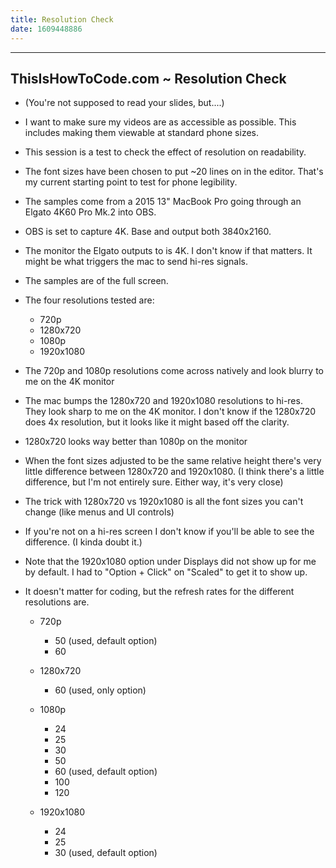 ```yaml
---
title: Resolution Check
date: 1609448886
---
```


----------------------------------------------
   ThisIsHowToCode.com  ~  Resolution Check
----------------------------------------------

- (You're not supposed to read your slides, but....)

- I want to make sure my videos are as accessible as
    possible. This includes making them viewable at 
    standard phone sizes.

- This session is a test to check the effect of resolution 
    on readability.

- The font sizes have been chosen to put ~20 lines on in
    the editor. That's my current starting point to test 
    for phone legibility.

- The samples come from a 2015 13" MacBook Pro going through 
    an Elgato 4K60 Pro Mk.2 into OBS.

- OBS is set to capture 4K. Base and output both 3840x2160.

- The monitor the Elgato outputs to is 4K. I don't know if 
    that matters. It might be what triggers the mac to send 
    hi-res signals.

- The samples are of the full screen.

- The four resolutions tested are: 
    - 720p
    - 1280x720
    - 1080p
    - 1920x1080
    
- The 720p and 1080p resolutions come across natively and
    look blurry to me on the 4K monitor

- The mac bumps the 1280x720 and 1920x1080 resolutions
    to hi-res. They look sharp to me on the 4K monitor. 
    I don't know if the 1280x720 does 4x resolution, but 
    it looks like it might based off the clarity.

- 1280x720 looks way better than 1080p on the monitor

- When the font sizes adjusted to be the same relative 
    height there's very little difference between 1280x720 
    and 1920x1080. (I think there's a little difference,
    but I'm not entirely sure. Either way, it's very close)

- The trick with 1280x720 vs 1920x1080 is all the font sizes 
    you can't change (like menus and UI controls)

- If you're not on a hi-res screen I don't know if you'll
    be able to see the difference. (I kinda doubt it.)

- Note that the 1920x1080 option under Displays did not 
    show up for me by default. I had to "Option + Click"
    on "Scaled" to get it to show up.

- It doesn't matter for coding, but the refresh rates 
    for the different resolutions are.

    - 720p
        - 50 (used, default option)
        - 60

    - 1280x720
        - 60 (used, only option)
    
    - 1080p 
        - 24
        - 25
        - 30 
        - 50
        - 60 (used, default option)
        - 100
        - 120 

    - 1920x1080
        - 24
        - 25
        - 30 (used, default option)


    




